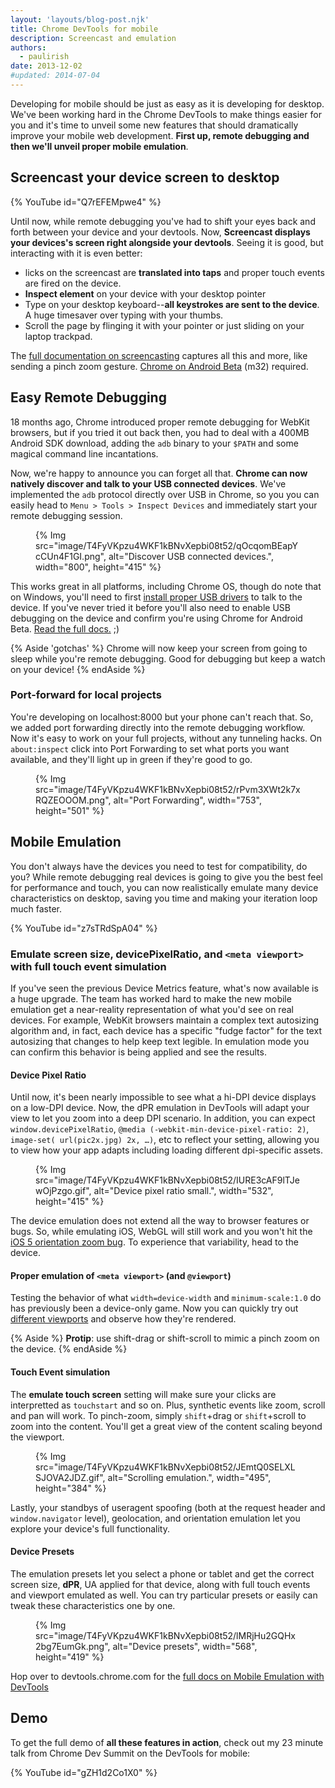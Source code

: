 ```yaml
---
layout: 'layouts/blog-post.njk'
title: Chrome DevTools for mobile
description: Screencast and emulation
authors:
  - paulirish
date: 2013-12-02
#updated: 2014-07-04
---
```


Developing for mobile should be just as easy as it is developing for desktop. We've been working hard in the Chrome DevTools to make things easier for you and it's time to unveil some new features that should dramatically improve your mobile web development.  **First up, remote debugging and then we'll unveil proper mobile emulation**.

## Screencast your device screen to desktop

{% YouTube id="Q7rEFEMpwe4" %}

Until now, while remote debugging you've had to shift your eyes back and forth between your device and your devtools. Now, **Screencast displays your devices's screen right alongside your devtools**. Seeing it is good, but interacting with it is even better:

- licks on the screencast are **translated into taps** and proper touch events are fired on the device.
- **Inspect element** on your device with your desktop pointer
- Type on your desktop keyboard--**all keystrokes are sent to the device**. A huge timesaver over typing with your thumbs.
- Scroll the page by flinging it with your pointer or just sliding on your laptop trackpad.


The [full documentation on screencasting](https://developers.google.com/chrome-developer-tools/docs/remote-debugging) captures all this and more, like sending a pinch zoom gesture. [Chrome on Android Beta](https://play.google.com/store/apps/details?id=com.chrome.beta) (m32) required.

## Easy Remote Debugging

18 months ago, Chrome introduced proper remote debugging for WebKit browsers, but if you tried it out back then, you had to deal with a 400MB Android SDK download, adding the `adb` binary to your `$PATH` and some magical command line incantations.

Now, we're happy to announce you can forget all that. **Chrome can now natively discover and talk to your USB connected devices**. We've implemented the `adb` protocol directly over USB in Chrome, so you you can easily head to `Menu > Tools > Inspect Devices` and immediately start your remote debugging session.

<figure>
{% Img src="image/T4FyVKpzu4WKF1kBNvXepbi08t52/qOcqomBEapYcCUn4F1GI.png", alt="Discover USB connected devices.", width="800", height="415" %}
</figure>

This works great in all platforms, including Chrome OS, though do note that on Windows, you'll need to first [install proper USB drivers](http://developer.android.com/tools/extras/oem-usb.html) to talk to the device. If you've never tried it before you'll also need to enable USB debugging on the device and confirm you're using Chrome for Android Beta. [Read the full docs.](https://developers.google.com/chrome-developer-tools/docs/remote-debugging) ;)

{% Aside 'gotchas' %}
Chrome will now keep your screen from going to sleep while you're remote debugging. Good for debugging but keep a watch on your device!
{% endAside %}

### Port-forward for local projects

You're developing on localhost:8000 but your phone can't reach that. So, we added port forwarding directly into the remote debugging workflow. Now it's easy to work on your full projects, without any tunneling hacks. On `about:inspect` click into Port Forwarding to set what ports you want available, and they'll light up in green if they're good to go.

<figure>
{% Img src="image/T4FyVKpzu4WKF1kBNvXepbi08t52/rPvm3XWt2k7xRQZEOOOM.png", alt="Port Forwarding", width="753", height="501" %}
</figure>

## Mobile Emulation

You don't always have the devices you need to test for compatibility, do you? While remote debugging real devices is going to give you the best feel for performance and touch, you can now realistically emulate many device characteristics on desktop, saving you time and making your iteration loop much faster.

{% YouTube id="z7sTRdSpA04" %}

### Emulate screen size, devicePixelRatio, and `<meta viewport>` with full touch event simulation

If you've seen the previous Device Metrics feature, what's now available is a huge upgrade.  The team has worked hard to make the new mobile emulation get a near-reality representation of what you'd see on real devices. For example, WebKit browsers maintain a complex text autosizing algorithm and, in fact, each device has a specific "fudge factor" for the text autosizing that changes to help keep text legible. In emulation mode you can confirm this behavior is being applied and see the results.

#### Device Pixel Ratio

Until now, it's been nearly impossible to see what a hi-DPI device displays on a low-DPI device. Now, the dPR emulation in DevTools will adapt your view to let you zoom into a deep DPI scenario. In addition, you can expect `window.devicePixelRatio`, `@media (-webkit-min-device-pixel-ratio: 2)`, `image-set( url(pic2x.jpg) 2x, …)`, etc to reflect your setting, allowing you to view how your app adapts including loading different dpi-specific assets.

<figure>
{% Img src="image/T4FyVKpzu4WKF1kBNvXepbi08t52/IURE3cAF9lTJewOjPzgo.gif", alt="Device pixel ratio small.", width="532", height="415" %}
</figure>

The device emulation does not extend all the way to browser features or bugs. So, while emulating iOS, WebGL will still work and you won't hit the [iOS 5 orientation zoom bug](https://github.com/scottjehl/Device-Bugs/issues/2). To experience that variability, head to the device.

#### Proper emulation of `<meta viewport>` (and `@viewport`)

Testing the behavior of what `width=device-width` and `minimum-scale:1.0` do has previously been a device-only game. Now you can quickly try out [different viewports](http://andreasbovens.github.io/understanding-viewport/) and observe how they're rendered.



{% Aside %}
**Protip**: use shift-drag or shift-scroll to mimic a pinch zoom on the device.
{% endAside %}

#### Touch Event simulation
The __emulate touch screen__ setting will make sure your clicks are interpretted as `touchstart` and so on. Plus, synthetic events like zoom, scroll and pan will work. To pinch-zoom, simply `shift`+drag or `shift`+scroll to zoom into the content. You'll get a great view of the content scaling beyond the viewport.

<figure>
{% Img src="image/T4FyVKpzu4WKF1kBNvXepbi08t52/JEmtQ0SELXLSJOVA2JDZ.gif", alt="Scrolling emulation.", width="495", height="384" %}
</figure>

Lastly, your standbys of useragent spoofing (both at the request header and `window.navigator` level), geolocation, and orientation emulation let you explore your device's full functionality.

#### Device Presets
The emulation presets let you select a phone or tablet and get the correct screen size, __dPR__, UA applied for that device, along with full touch events and viewport emulated as well. You can try particular presets or easily can tweak these characteristics one by one.

<figure>
{% Img src="image/T4FyVKpzu4WKF1kBNvXepbi08t52/lMRjHu2GQHx2bg7EumGk.png", alt="Device presets", width="568", height="419" %}
</figure>

Hop over to devtools.chrome.com for the [full docs on Mobile Emulation with DevTools](https://developers.google.com/chrome-developer-tools/docs/mobile-emulation)

## Demo
To get the full demo of **all these features in action**, check out my 23 minute talk from Chrome Dev Summit on the DevTools for mobile:

{% YouTube id="gZH1d2Co1X0" %}